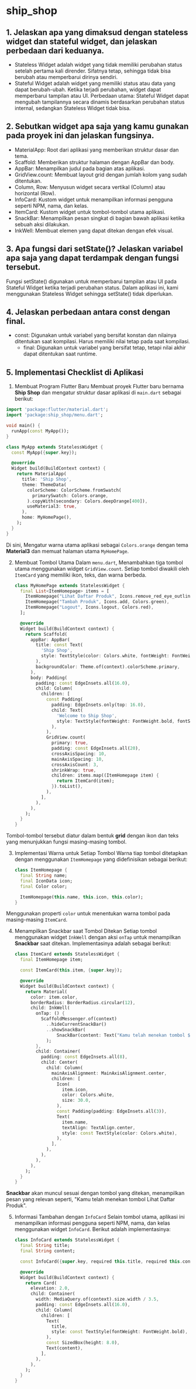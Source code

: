 # ship_shop


## 1.  Jelaskan apa yang dimaksud dengan stateless widget dan stateful widget, dan jelaskan perbedaan dari keduanya. 
   - Stateless Widget adalah widget yang tidak memiliki perubahan status setelah pertama kali dirender. Sifatnya tetap, sehingga tidak bisa berubah atau memperbarui dirinya sendiri.
   - Stateful Widget adalah widget yang memiliki status atau data yang dapat berubah-ubah. Ketika terjadi perubahan, widget dapat memperbarui tampilan atau UI.
   Perbedaan utama: Stateful Widget dapat mengubah tampilannya secara dinamis berdasarkan perubahan status internal, sedangkan Stateless Widget tidak bisa.
   
## 2. Sebutkan widget apa saja yang kamu gunakan pada proyek ini dan jelaskan fungsinya.
   - MaterialApp: Root dari aplikasi yang memberikan struktur dasar dan tema.
   - Scaffold: Memberikan struktur halaman dengan AppBar dan body.
   - AppBar: Menampilkan judul pada bagian atas aplikasi.
   - GridView.count: Membuat layout grid dengan jumlah kolom yang sudah ditentukan.
   - Column, Row: Menyusun widget secara vertikal (Column) atau horizontal (Row).
   - InfoCard: Kustom widget untuk menampilkan informasi pengguna seperti NPM, nama, dan kelas.
   - ItemCard: Kustom widget untuk tombol-tombol utama aplikasi.
   - SnackBar: Menampilkan pesan singkat di bagian bawah aplikasi ketika sebuah aksi dilakukan.
   - InkWell: Membuat elemen yang dapat ditekan dengan efek visual.

## 3. Apa fungsi dari setState()? Jelaskan variabel apa saja yang dapat terdampak dengan fungsi tersebut.
   Fungsi setState() digunakan untuk memperbarui tampilan atau UI pada Stateful Widget ketika terjadi perubahan status. Dalam aplikasi ini, kami menggunakan Stateless Widget sehingga setState() tidak diperlukan.

## 4.  Jelaskan perbedaan antara const dengan final.
   - const: Digunakan untuk variabel yang bersifat konstan dan nilainya ditentukan saat kompilasi. Harus memiliki nilai tetap pada saat kompilasi.
     - final: Digunakan untuk variabel yang bersifat tetap, tetapi nilai akhir dapat ditentukan saat runtime.

## 5. Implementasi Checklist di Aplikasi

1. Membuat Program Flutter Baru
Membuat proyek Flutter baru bernama **Ship Shop** dan mengatur struktur dasar aplikasi di `main.dart` sebagai berikut:

```dart
import 'package:flutter/material.dart';
import 'package:ship_shop/menu.dart';

void main() {
  runApp(const MyApp());
}

class MyApp extends StatelessWidget {
  const MyApp({super.key});

  @override
  Widget build(BuildContext context) {
    return MaterialApp(
      title: 'Ship Shop',
      theme: ThemeData(
        colorScheme: ColorScheme.fromSwatch(
          primarySwatch: Colors.orange,
        ).copyWith(secondary: Colors.deepOrange[400]),
        useMaterial3: true,
      ),
      home: MyHomePage(),
    );
  }
}
```

Di sini, Mengatur warna utama aplikasi sebagai `Colors.orange` dengan tema **Material3** dan memuat halaman utama `MyHomePage`.

2. Membuat Tombol Utama
Dalam `menu.dart`, Menambahkan tiga tombol utama menggunakan widget `GridView.count`. Setiap tombol diwakili oleh `ItemCard` yang memiliki ikon, teks, dan warna berbeda.

   ```dart
   class MyHomePage extends StatelessWidget {
     final List<ItemHomepage> items = [
       ItemHomepage("Lihat Daftar Produk", Icons.remove_red_eye_outlined, Colors.lightBlue),
       ItemHomepage("Tambah Produk", Icons.add, Colors.green),
       ItemHomepage("Logout", Icons.logout, Colors.red),
     ];

     @override
     Widget build(BuildContext context) {
       return Scaffold(
         appBar: AppBar(
           title: const Text(
             'Ship Shop',
             style: TextStyle(color: Colors.white, fontWeight: FontWeight.bold),
           ),
           backgroundColor: Theme.of(context).colorScheme.primary,
         ),
         body: Padding(
           padding: const EdgeInsets.all(16.0),
           child: Column(
             children: [
               const Padding(
                 padding: EdgeInsets.only(top: 16.0),
                 child: Text(
                   'Welcome to Ship Shop',
                   style: TextStyle(fontWeight: FontWeight.bold, fontSize: 18.0),
                 ),
               ),
               GridView.count(
                 primary: true,
                 padding: const EdgeInsets.all(20),
                 crossAxisSpacing: 10,
                 mainAxisSpacing: 10,
                 crossAxisCount: 3,
                 shrinkWrap: true,
                 children: items.map((ItemHomepage item) {
                   return ItemCard(item);
                 }).toList(),
               ),
             ],
           ),
         ),
       );
     }
   }
   ```

Tombol-tombol tersebut diatur dalam bentuk **grid** dengan ikon dan teks yang menunjukkan fungsi masing-masing tombol.

3. Implementasi Warna untuk Setiap Tombol
Warna tiap tombol ditetapkan dengan menggunakan `ItemHomepage` yang didefinisikan sebagai berikut:

   ```dart
   class ItemHomepage {
     final String name;
     final IconData icon;
     final Color color;

     ItemHomepage(this.name, this.icon, this.color);
   }
   ```

Menggunakan properti `color` untuk menentukan warna tombol pada masing-masing `ItemCard`.

4. Menampilkan Snackbar saat Tombol Ditekan
Setiap tombol menggunakan widget `InkWell` dengan aksi `onTap` untuk menampilkan **Snackbar** saat ditekan. Implementasinya adalah sebagai berikut:

   ```dart
   class ItemCard extends StatelessWidget {
     final ItemHomepage item;

     const ItemCard(this.item, {super.key});

     @override
     Widget build(BuildContext context) {
       return Material(
         color: item.color,
         borderRadius: BorderRadius.circular(12),
         child: InkWell(
           onTap: () {
             ScaffoldMessenger.of(context)
               ..hideCurrentSnackBar()
               ..showSnackBar(
                   SnackBar(content: Text("Kamu telah menekan tombol ${item.name}!"))
               );
           },
           child: Container(
             padding: const EdgeInsets.all(8),
             child: Center(
               child: Column(
                 mainAxisAlignment: MainAxisAlignment.center,
                 children: [
                   Icon(
                     item.icon,
                     color: Colors.white,
                     size: 30.0,
                   ),
                   const Padding(padding: EdgeInsets.all(3)),
                   Text(
                     item.name,
                     textAlign: TextAlign.center,
                     style: const TextStyle(color: Colors.white),
                   ),
                 ],
               ),
             ),
           ),
         ),
       );
     }
   }
   ```

**Snackbar** akan muncul sesuai dengan tombol yang ditekan, menampilkan pesan yang relevan seperti, "Kamu telah menekan tombol Lihat Daftar Produk".

5. Informasi Tambahan dengan `InfoCard`
Selain tombol utama, aplikasi ini menampilkan informasi pengguna seperti NPM, nama, dan kelas menggunakan widget `InfoCard`. Berikut adalah implementasinya:

   ```dart
   class InfoCard extends StatelessWidget {
     final String title;
     final String content;

     const InfoCard({super.key, required this.title, required this.content});

     @override
     Widget build(BuildContext context) {
       return Card(
         elevation: 2.0,
         child: Container(
           width: MediaQuery.of(context).size.width / 3.5,
           padding: const EdgeInsets.all(16.0),
           child: Column(
             children: [
               Text(
                 title,
                 style: const TextStyle(fontWeight: FontWeight.bold),
               ),
               const SizedBox(height: 8.0),
               Text(content),
             ],
           ),
         ),
       );
     }
   }
   ```



